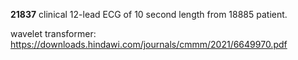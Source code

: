 











**21837** clinical 12-lead ECG of 10 second length from 18885 patient.



wavelet transformer: https://downloads.hindawi.com/journals/cmmm/2021/6649970.pdf





